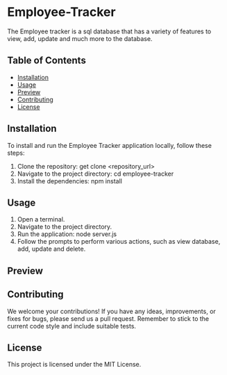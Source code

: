 # Employee-Tracker
The Employee tracker is a sql database that has a variety of features to view, add, update and much more to the database.

## Table of Contents

- [Installation](#installation)
- [Usage](#usage)
- [Preview](#preview)
- [Contributing](#contributing)
- [License](#license)

## Installation

To install and run the Employee Tracker application locally, follow these steps:

1. Clone the repository: get clone <repository_url>
2. Navigate to the project directory: cd employee-tracker
3. Install the dependencies: npm install

## Usage

1. Open a terminal.
2. Navigate to the project directory.
3. Run the application: node server.js
4. Follow the prompts to perform various actions, such as view database, add, update and delete.

## Preview


## Contributing

We welcome your contributions! If you have any ideas, improvements, or fixes for bugs, please send us a pull request. Remember to stick to the current code style and include suitable tests.

## License

This project is licensed under the MIT License.
  
